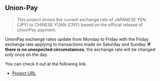 ## Union-Pay

> This project shows the current exchange rate of JAPANESE YEN (JPY) to CHINESE YUAN (CNY) based on the official release of UnionPay payment.

UnionPay exchange rates update from Monday to Friday with the Friday exchange rate applying to transactions made on Saturday and Sunday. **If there is no unexpected circumstances**, the exchange rate will be changed only once on the day.

You can check it out at the following link.

- [Project URL](https://rate.tyokyo320.com/)
